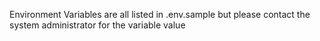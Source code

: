 Environment Variables are all listed in .env.sample but please contact the system administrator for the variable value